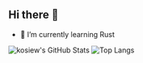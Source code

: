 ## Hi there 👋

<!--
**kosiew/kosiew** is a ✨ _special_ ✨ repository because its `README.md` (this file) appears on your GitHub profile.

Here are some ideas to get you started:

- 🔭 I’m currently working on ...
- 🌱 I’m currently learning ...
- 👯 I’m looking to collaborate on ...
- 🤔 I’m looking for help with ...
- 💬 Ask me about ...
- 📫 How to reach me: ...
- 😄 Pronouns: ...
- ⚡ Fun fact: ...
-->

- 🌱 I’m currently learning Rust

![kosiew's GitHub Stats](https://github-readme-stats.vercel.app/api?username=kosiew&show_icons=true&theme=dark)
![Top Langs](https://github-readme-stats.vercel.app/api/top-langs/?username=kosiew&layout=compact&theme=dark)


